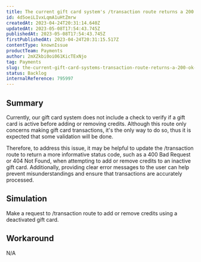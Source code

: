 ```yaml
---
title: The current gift card system's /transaction route returns a 200 OK status code when adding or removing credits, even if the card is inactive.
id: 4d5oeiLIvxLqmA1uHtZmrw
createdAt: 2023-04-24T20:31:14.640Z
updatedAt: 2023-05-08T17:54:43.745Z
publishedAt: 2023-05-08T17:54:43.745Z
firstPublishedAt: 2023-04-24T20:31:15.517Z
contentType: knownIssue
productTeam: Payments
author: 2mXZkbi0oi061KicTExNjo
tag: Payments
slug: the-current-gift-card-systems-transaction-route-returns-a-200-ok-status-code-when-adding-or-removing-credits-even-if-the-card-is-inactive
status: Backlog
internalReference: 795997
---
```


## Summary


Currently, our gift card system does not include a check to verify if a gift card is active before adding or removing credits. Although this route only concerns making gift card transactions, it's the only way to do so, thus it is expected that some validation will be done.

Therefore, to address this issue, it may be helpful to update the /transaction route to return a more informative status code, such as a 400 Bad Request or 404 Not Found, when attempting to add or remove credits to an inactive gift card. Additionally, providing clear error messages to the user can help prevent misunderstandings and ensure that transactions are accurately processed.


##

## Simulation


Make a request to /transaction route to add or remove credits using a deactivated gift card.


##

## Workaround


N/A





